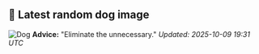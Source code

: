 ## 🐶 Latest random dog image
![Dog](https://images.dog.ceo/breeds/frise-bichon/7.jpg)
**Advice:** "Eliminate the unnecessary."
*Updated: 2025-10-09 19:31 UTC*
